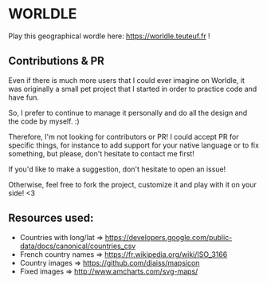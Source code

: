 # WOR**L**DLE

Play this geographical wordle here: https://worldle.teuteuf.fr !

## Contributions & PR

Even if there is much more users that I could ever imagine on Worldle, it was originally a small pet project that I started in order to  practice code and have fun.

So, I prefer to continue to manage it personally and do all the design and the code by myself.  :)

Therefore, I'm not looking for contributors or PR! I could accept PR for specific things, for instance to add support for your native language or to fix something, but please, don't hesitate to contact me first!

If you'd like to make a suggestion, don't hesitate to open an issue!

Otherwise, feel free to fork the project, customize it and play with it on your side! <3

## Resources used:

- Countries with long/lat => https://developers.google.com/public-data/docs/canonical/countries_csv
- French country names => https://fr.wikipedia.org/wiki/ISO_3166
- Country images => https://github.com/djaiss/mapsicon
- Fixed images => http://www.amcharts.com/svg-maps/
